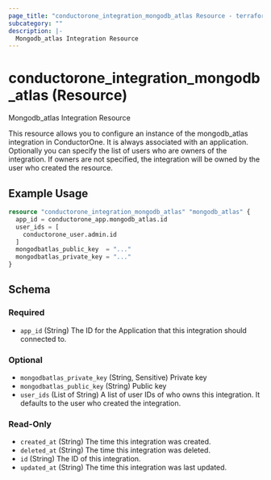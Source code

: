 ```yaml
---
page_title: "conductorone_integration_mongodb_atlas Resource - terraform-provider-conductorone"
subcategory: ""
description: |-
  Mongodb_atlas Integration Resource
---
```


# conductorone_integration_mongodb_atlas (Resource)

Mongodb_atlas Integration Resource

This resource allows you to configure an instance of the mongodb_atlas integration in ConductorOne.
It is always associated with an application. Optionally you can specify the list of users who are owners of the integration.
If owners are not specified, the integration will be owned by the user who created the resource.

## Example Usage

```terraform
resource "conductorone_integration_mongodb_atlas" "mongodb_atlas" {
  app_id = conductorone_app.mongodb_atlas.id
  user_ids = [
    conductorone_user.admin.id
  ]
  mongodbatlas_public_key  = "..."
  mongodbatlas_private_key = "..."
}
```

<!-- schema generated by tfplugindocs -->
## Schema

### Required

- `app_id` (String) The ID for the Application that this integration should connected to.

### Optional

- `mongodbatlas_private_key` (String, Sensitive) Private key
- `mongodbatlas_public_key` (String) Public key
- `user_ids` (List of String) A list of user IDs of who owns this integration. It defaults to the user who created the integration.

### Read-Only

- `created_at` (String) The time this integration was created.
- `deleted_at` (String) The time this integration was deleted.
- `id` (String) The ID of this integration.
- `updated_at` (String) The time this integration was last updated.
